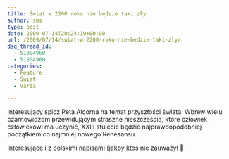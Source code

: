 ```yaml
---
title: Świat w 2200 roku nie będzie taki zły
author: sms
type: post
date: 2009-07-14T20:24:19+00:00
url: /2009/07/14/swiat-w-2200-roku-nie-bedzie-taki-zly/
dsq_thread_id:
  - 51804960
  - 51804960
categories:
  - Feature
  - Świat
  - Varia

---
```

Interesujący spicz Peta Alcorna na temat przyszłości świata. Wbrew wielu czarnowidzom przewidującym straszne nieszczęścia, które człowiek człowiekowi ma uczynić, XXIII stulecie będzie najprawdopodobniej początkiem co najmniej nowego Renesansu.
  
Interesujące i z polskimi napisami (jakby ktoś nie zauważył 🙂
  
<!--more-->